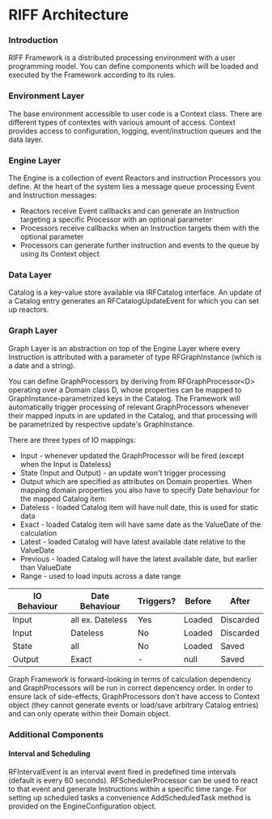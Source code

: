 # RIFF Architecture

### Introduction

RIFF Framework is a distributed processing environment with a user programming model. You can define components
which will be loaded and executed by the Framework according to its rules.

### Environment Layer

The base environment accessible to user code is a Context class.
There are different types of contextes with various amount of access.
Context provides access to configuration, logging, event/instruction queues and the data layer.

### Engine Layer

The Engine is a collection of event Reactors and instruction Processors you define.
At the heart of the system lies a message queue processing Event and Instruction messages:

* Reactors receive Event callbacks and can generate an Instruction targeting a specific Processor with an optional parameter
* Processors receive callbacks when an Instruction targets them with the optional parameter
* Processors can generate further instruction and events to the queue by using its Context object

### Data Layer

Catalog is a key-value store available via IRFCatalog interface. An update of a Catalog entry
generates an RFCatalogUpdateEvent for which you can set up reactors.

### Graph Layer

Graph Layer is an abstraction on top of the Engine Layer where every Instruction
is attributed with a parameter of type RFGraphInstance (which is a date and a string).

You can define GraphProcessors by deriving from RFGraphProcessor&lt;D&gt; operating over a Domain class D,
whose properties can be mapped to GraphInstance-parametrized keys in the Catalog. The Framework
will automatically trigger processing of relevant GraphProcessors whenever their mapped inputs in are updated
in the Catalog, and that processing will be parametrized by respective update's GraphInstance.

There are three types of IO mappings:
* Input - whenever updated the GraphProcessor will be fired (except when the Input is Dateless)
* State (Input and Output) - an update won't trigger processing
* Output
which are specified as attributes on Domain properties. When mapping domain properties you
also have to specify Date behaviour for the mapped Catalog item:
* Dateless - loaded Catalog item will have null date, this is used for static data
* Exact - loaded Catalog item will have same date as the ValueDate of the calculation
* Latest - loaded Catalog will have latest available date relative to the ValueDate
* Previous - loaded Catalog will have the latest available date, but earlier than ValueDate
* Range - used to load inputs across a date range

| IO Behaviour | Date Behaviour   | Triggers? | Before | After     |
| ------------ | ---------------- | --------- | ------ | --------- |
| Input        | all ex. Dateless | Yes       | Loaded | Discarded |
| Input        | Dateless         | No        | Loaded | Discarded |
| State        | all              | No        | Loaded | Saved     |
| Output       | Exact            | -         | null   | Saved     |

Graph Framework is forward-looking in terms of calculation dependency and GraphProcessors will be
run in correct depencency order. In order to ensure lack of side-effects, GraphProcessors don't have
access to Context object (they cannot generate events or load/save arbitrary Catalog entries)
and can only operate within their Domain object.

### Additional Components

#### Interval and Scheduling

RFIntervalEvent is an interval event fired in predefined time intervals (default is every 60 seconds).
RFSchedulerProcessor can be used to react to that event and generate Instructions
within a specific time range. For setting up scheduled tasks a convenience AddScheduledTask method
is provided on the EngineConfiguration object.
